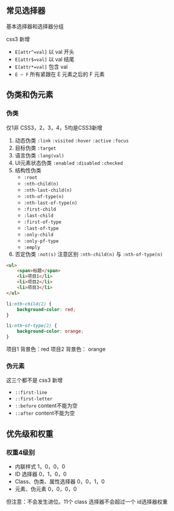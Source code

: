 
## 常见选择器
基本选择器和选择器分组

css3 新增
- `E[attr^=val]`    以 val 开头
- `E[attr$=val]`    以 val 结尾
- `E[attr*=val]`    包含 val
- `E ~ F`   所有紧跟在 E 元素之后的 F 元素

## 伪类和伪元素
### 伪类
仅1非 CSS3，2，3，4，5均是CSS3新增
1. 动态伪类    `:link`  `:visited`  `:hover`    `:active`   `:focus`
2. 目标伪类     `:target`
3. 语言伪类     `:lang(val)`
4. UI元素状态伪类     `:enabled`  `:disabled`   `:checked`
5. 结构性伪类
    - `:root`
    - `:nth-child(n)`
    - `:nth-last-child(n)`
    - `:nth-of-type(n)`
    - `:nth-last-of-type(n)`
    - `:first-child`
    - `:last-child`
    - `:first-of-type`
    - `:last-of-type`
    - `:only-child`
    - `:only-pf-type`
    - `:emply`
6. 否定伪类     `:not(s)`
注意区别 `:nth-child(n)` 与 `:nth-of-type(n)`

```html
<ul>
    <span>标题</span>
    <li>项目1</li>
    <li>项目2</li>
    <li>项目3</li>
</ul>
```
```css
li:nth-child(2) {
    background-color: red;
}

li:nth-of-type(2) {
    background-color: orange;
}
```

项目1 背景色：red
项目2 背景色： orange

### 伪元素
这三个都不是 css3 新增
- `::first-line`
- `::first-letter`
- `::before`        content不能为空
- `::after`         content不能为空
    
## 优先级和权重

### 权重4级别
- 内联样式              1，0，0，0
- ID 选择器            0，1，0，0
- Class、伪类、属性选择器           0，0，1，0
- 元素、伪元素                    0，0，0，0

但注意：不会发生进位。11个 class 选择器不会超过一个 id选择器权重